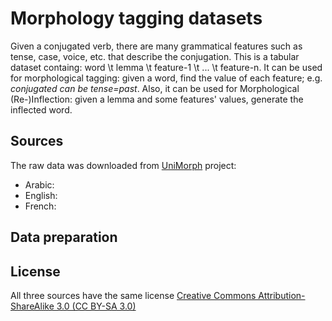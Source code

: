 # Morphology tagging datasets

Given a conjugated verb, there are many grammatical features such as tense, case, voice, etc. that describe the conjugation.
This is a tabular dataset containg: word \t lemma \t feature-1 \t ... \t feature-n.
It can be used for morphological tagging: given a word, find the value of each feature; e.g. *conjugated can be tense=past*.
Also, it can be used for Morphological (Re-)Inflection: given a lemma and some features' values, generate the inflected word.

## Sources

The raw data was downloaded from [UniMorph](https://unimorph.github.io/) project:
- Arabic: [](https://github.com/unimorph/ara)
- English: [](https://github.com/unimorph/eng)
- French: [](https://github.com/unimorph/fra)

## Data preparation 




## License
All three sources have the same license
[Creative Commons Attribution-ShareAlike 3.0 (CC BY-SA 3.0)](https://creativecommons.org/licenses/by-sa/3.0/)
